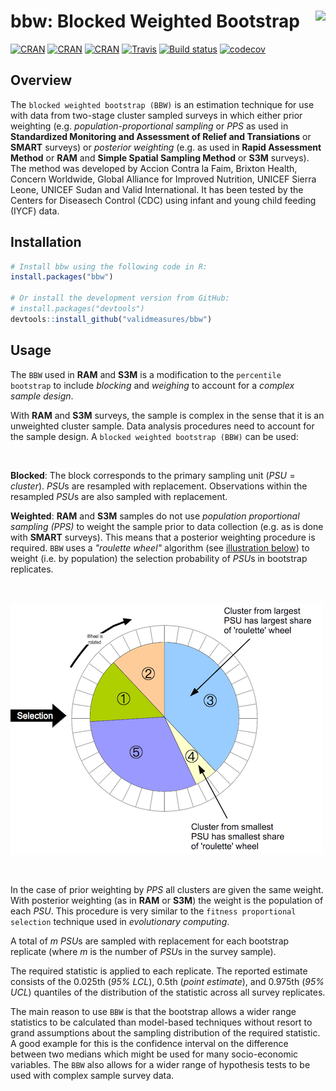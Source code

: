 # bbw: Blocked Weighted Bootstrap <img src="man/figures/anlaytics.png" align="right" />

[![CRAN](https://img.shields.io/cran/v/bbw.svg)](https://cran.r-project.org/package=bbw)
[![CRAN](https://img.shields.io/cran/l/bbw.svg)](https://CRAN.R-project.org/package=bbw)
[![CRAN](http://cranlogs.r-pkg.org/badges/bbw)](https://CRAN.R-project.org/package=bbw)
[![Travis](https://img.shields.io/travis/validmeasures/bbw.svg?branch=master)](https://travis-ci.org/validmeasures/bbw)
[![Build status](https://ci.appveyor.com/api/projects/status/ruuv1pw3eaxtjf75/branch/master?svg=true)](https://ci.appveyor.com/project/ernestguevarra/bbw/branch/master)
[![codecov](https://codecov.io/gh/validmeasures/bbw/branch/master/graph/badge.svg)](https://codecov.io/gh/validmeasures/bbw)

## Overview
The `blocked weighted bootstrap (BBW)` is an estimation technique for use with data from two-stage cluster sampled surveys in which either prior weighting (e.g. *population-proportional sampling* or *PPS* as used in **Standardized Monitoring and Assessment of Relief and Transiations** or **SMART** surveys) or *posterior weighting* (e.g. as used in **Rapid Assessment Method** or **RAM** and **Simple Spatial Sampling Method** or **S3M** surveys). The method was developed by Accion Contra la Faim, Brixton Health, Concern Worldwide, Global Alliance for Improved Nutrition, UNICEF Sierra Leone, UNICEF Sudan and Valid International. It has been tested by the Centers for Diseasech Control (CDC) using infant and young child feeding (IYCF) data.

## Installation
```R
# Install bbw using the following code in R:
install.packages("bbw")

# Or install the development version from GitHub:
# install.packages("devtools")
devtools::install_github("validmeasures/bbw")
```

## Usage
The `BBW` used in **RAM** and **S3M** is a modification to the `percentile bootstrap` to include *blocking* and *weighing* to account for a *complex sample design*.


With **RAM** and **S3M** surveys, the sample is complex in the sense that it is an unweighted cluster sample. Data analysis procedures need to account for the sample design. A `blocked weighted bootstrap (BBW)` can be used:

<br/>

**Blocked**: The block corresponds to the primary sampling unit ($PSU = cluster$). *PSU*s are resampled with replacement. Observations within the resampled *PSU*s are also sampled with replacement.

**Weighted**: **RAM** and **S3M** samples do not use *population proportional sampling (PPS)* to weight the sample prior to data collection (e.g. as is done with **SMART** surveys). This means that a posterior weighting procedure is required. `BBW` uses a *"roulette wheel"* algorithm (see [illustration below](#FIG1)) to weight (i.e. by population) the selection probability of *PSU*s in bootstrap replicates.

<br/>

<a name="FIG1"></a>
![](man/figures/rouletteWheel.png)

<br/>

In the case of prior weighting by *PPS* all clusters are given the same weight. With posterior weighting (as in **RAM** or **S3M**) the weight is the population of each *PSU*. This procedure is very similar to the `fitness proportional selection` technique used in *evolutionary computing*.

A total of $m$ *PSU*s are sampled with replacement for each bootstrap replicate (where $m$ is the number of *PSU*s in the survey sample).

The required statistic is applied to each replicate. The reported estimate consists of the 0.025th (*95% LCL*), 0.5th (*point estimate*), and 0.975th (*95% UCL*) quantiles of the distribution of the statistic across all survey replicates.

The main reason to use `BBW` is that the bootstrap allows a wider range statistics to be calculated than model-based techniques without resort to grand assumptions about the sampling distribution of the required statistic. A good example for this is the confidence interval on the difference between two medians which might be used for many socio-economic variables. The `BBW` also allows for a wider range of hypothesis tests to be used with complex sample survey data.
